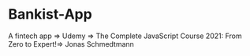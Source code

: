 # Bankist-App
A fintech app => Udemy => The Complete JavaScript Course 2021: From Zero to Expert!=> Jonas Schmedtmann
